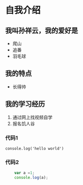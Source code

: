 # 自我介绍
## 我叫孙祥云，我的爱好是
* 爬山
* 追番
* 羽毛球
## 我的特点
* 长得帅
## 我的学习经历
1. 通过网上找视频自学
2. 报名饥人谷

### 代码1
    console.log('hello world')

### 代码2
```javascript
    var a =1;
    console.log(a);
```
